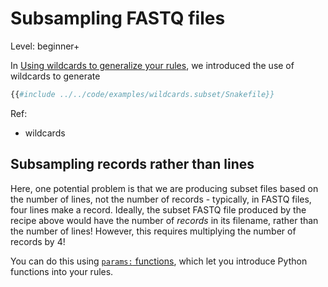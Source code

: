 # Subsampling FASTQ files

Level: beginner+

In [Using wildcards to generalize your rules](../beginner+/wildcards.md),
we introduced the use of wildcards to generate 

```python
{{#include ../../code/examples/wildcards.subset/Snakefile}}
```

Ref:
* wildcards

## Subsampling records rather than lines

Here, one potential problem is that we are producing subset files
based on the number of lines, not the number of records - typically,
in FASTQ files, four lines make a record. Ideally, the subset FASTQ file
produced by the recipe above would have the number of _records_ in its
filename, rather than the number of lines! However, this requires
multiplying the number of records by 4!

You can do this using [`params:` functions](./params-functions.md),
which let you introduce Python functions into your rules.
